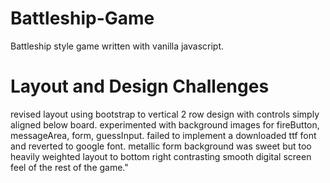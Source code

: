 # Battleship-Game
Battleship style game written with vanilla javascript.

# Layout and Design Challenges
revised layout using bootstrap to vertical 2 row design with controls simply aligned below board. experimented with background images for fireButton, messageArea, form, guessInput. failed to implement a downloaded ttf font and reverted to google font. metallic form background was sweet but too heavily weighted layout to bottom right contrasting smooth digital screen feel of the rest of the game."
